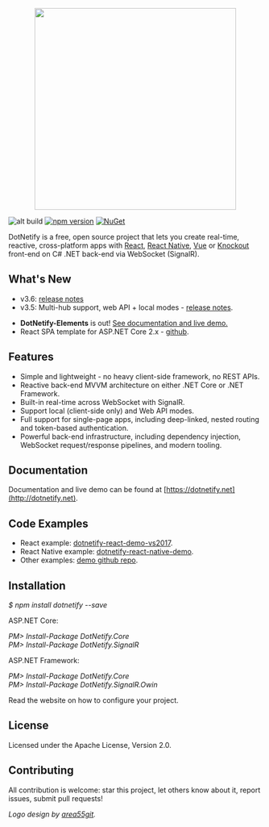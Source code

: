 
<p align="center"><img width="400px" src="http://dotnetify.net/content/images/dotnetify-logo.png"></p>

![alt build](https://ci.appveyor.com/api/projects/status/github/dsuryd/dotnetify?svg=true)
[![npm version](https://badge.fury.io/js/dotnetify.svg)](https://badge.fury.io/js/dotnetify)
[![NuGet](https://img.shields.io/nuget/v/DotNetify.SignalR.svg?style=flat-square)](https://www.nuget.org/packages/DotNetify.SignalR/) 

DotNetify is a free, open source project that lets you create real-time, reactive, cross-platform apps with [React](https://facebook.github.io/react/), [React Native](https://facebook.github.io/react-native/), [Vue](https://vuejs.org) or [Knockout](http://knockoutjs.com) front-end on C# .NET back-end via WebSocket (SignalR). 

## What's New

* v3.6: [release notes](https://github.com/dsuryd/dotNetify/releases/tag/v3.6)
* v3.5: Multi-hub support, web API + local modes - [release notes](https://github.com/dsuryd/dotNetify/releases/tag/v3.5).

<div/>

* **DotNetify-Elements** is out! <a href="http://dotnetify.net/elements">See documentation and live demo.</a> 
* React SPA template for ASP.NET Core 2.x - [github](https://github.com/dsuryd/dotnetify-react-demo-vs2017/tree/master/ReactTemplate).

## Features

* Simple and lightweight - no heavy client-side framework, no REST APIs.
* Reactive back-end MVVM architecture on either .NET Core or .NET Framework.
* Built-in real-time across WebSocket with SignalR.
* Support local (client-side only) and Web API modes.
* Full support for single-page apps, including deep-linked, nested routing and token-based authentication.
* Powerful back-end infrastructure, including dependency injection, WebSocket request/response pipelines, and modern tooling.

## Documentation

Documentation and live demo can be found at [https://dotnetify.net](http://dotnetify.net).

## Code Examples

* React example: [dotnetify-react-demo-vs2017](https://github.com/dsuryd/dotnetify-react-demo-vs2017).   
* React Native example: [dotnetify-react-native-demo](https://github.com/dsuryd/dotnetify-react-native-demo).
* Other examples: [demo github repo]([https://github.com/dsuryd/dotNetify/tree/master/Demo]).


## Installation

*$ npm install dotnetify --save*

ASP.NET Core:

*PM> Install-Package DotNetify.Core*  
*PM> Install-Package DotNetify.SignalR*  

ASP.NET Framework:

*PM> Install-Package DotNetify.Core*  
*PM> Install-Package DotNetify.SignalR.Owin*  

Read the website on how to configure your project.

## License
Licensed under the Apache License, Version 2.0.

## Contributing
All contribution is welcome: star this project, let others know about it, report issues, submit pull requests!

_Logo design by [area55git](https://github.com/area55git)._
